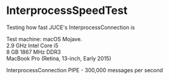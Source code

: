# InterprocessSpeedTest
Testing how fast JUCE's InterprocessConnection is 

Test machine: 
macOS Mojave.  
2.9 GHz Intel Core i5  
8 GB 1867 MHz DDR3  
MacBook Pro (Retina, 13-inch, Early 2015)  

InterprocessConnection PIPE - 300,000 messages per second

